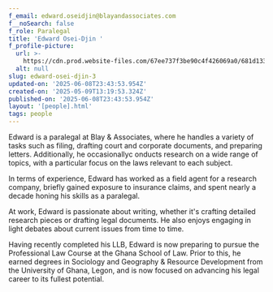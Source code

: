 ```yaml
---
f_email: edward.oseidjin@blayandassociates.com
f__noSearch: false
f_role: Paralegal
title: 'Edward Osei-Djin '
f_profile-picture:
  url: >-
    https://cdn.prod.website-files.com/67ee737f3be90c4f426069a0/681d133af0a60245526fa145_LFR-21.jpg
  alt: null
slug: edward-osei-djin-3
updated-on: '2025-06-08T23:43:53.954Z'
created-on: '2025-05-09T13:19:53.324Z'
published-on: '2025-06-08T23:43:53.954Z'
layout: '[people].html'
tags: people
---
```


Edward is a paralegal at Blay & Associates, where he handles a variety of tasks such as filing, drafting court and corporate documents, and preparing letters. Additionally, he occasionallyc onducts research on a wide range of topics, with a particular focus on the laws relevant to each subject.

In terms of experience, Edward has worked as a field agent for a research company, briefly gained exposure to insurance claims, and spent nearly a decade honing his skills as a paralegal.

At work, Edward is passionate about writing, whether it's crafting detailed research pieces or drafting legal documents. He also enjoys engaging in light debates about current issues from time to time.

Having recently completed his LLB, Edward is now preparing to pursue the Professional Law Course at the Ghana School of Law. Prior to this, he earned degrees in Sociology and Geography & Resource Development from the University of Ghana, Legon, and is now focused on advancing his legal career to its fullest potential.

‍
